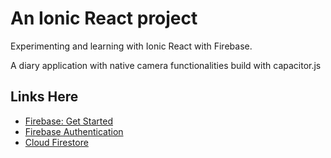 # An Ionic React project
Experimenting and learning with Ionic React with Firebase.

A diary application with native camera functionalities build with capacitor.js


## Links Here

 * [Firebase: Get Started](https://firebase.google.com/docs/web/setup)
 * [Firebase Authentication](https://firebase.google.com/docs/auth)
 * [Cloud Firestore](https://firebase.google.com/docs/firestore)
